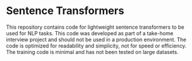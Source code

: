 # Sentence Transformers

This repository contains code for lightweight sentence transformers to be used for NLP tasks. This code was developed as part of a take-home interview project and should not be used in a production environment. The code is optimized for readability and simplicity, not for speed or efficiency. The training code is minimal and has not been tested on large datasets.